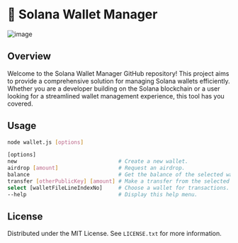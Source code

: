 # 🚀 **Solana Wallet Manager**
![image](https://github.com/enesbuyuk/solana-wallet-manager/assets/82279640/358665b9-7938-4018-9cd3-3f0c55be43d9)

## Overview
Welcome to the Solana Wallet Manager GitHub repository! This project aims to provide a comprehensive solution for managing Solana wallets efficiently. Whether you are a developer building on the Solana blockchain or a user looking for a streamlined wallet management experience, this tool has you covered.

## Usage
```bash
node wallet.js [options]

[options]
new                                # Create a new wallet.
airdrop [amount]                   # Request an airdrop.
balance                            # Get the balance of the selected wallet.
transfer [otherPublicKey] [amount] # Make a transfer from the selected wallet.
select [walletFileLineIndexNo]     # Choose a wallet for transactions.
--help                             # Display this help menu.
```

## License
Distributed under the MIT License. See `LICENSE.txt` for more information.
